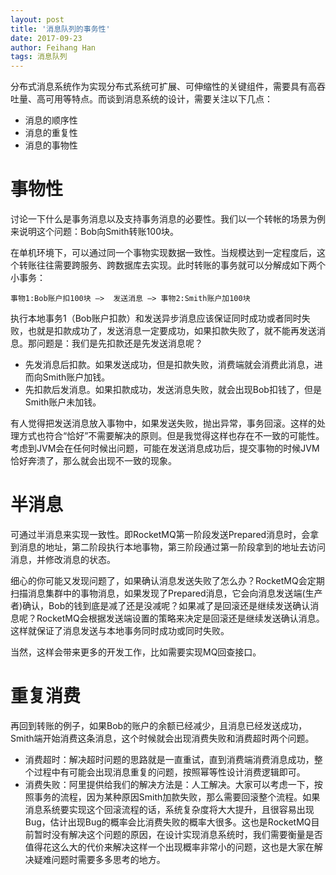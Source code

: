 ```yaml
---
layout: post
title: '消息队列的事务性'
date: 2017-09-23
author: Feihang Han
tags: 消息队列
---
```


分布式消息系统作为实现分布式系统可扩展、可伸缩性的关键组件，需要具有高吞吐量、高可用等特点。而谈到消息系统的设计，需要关注以下几点：

* 消息的顺序性
* 消息的重复性
* 消息的事物性

# 事物性

讨论一下什么是事务消息以及支持事务消息的必要性。我们以一个转帐的场景为例来说明这个问题：Bob向Smith转账100块。

在单机环境下，可以通过同一个事物实现数据一致性。当规模达到一定程度后，这个转账往往需要跨服务、跨数据库去实现。此时转账的事务就可以分解成如下两个小事务：

`事物1:Bob账户扣100块 —>  发送消息 —> 事物2:Smith账户加100块`

执行本地事务1（Bob账户扣款）和发送异步消息应该保证同时成功或者同时失败，也就是扣款成功了，发送消息一定要成功，如果扣款失败了，就不能再发送消息。那问题是：我们是先扣款还是先发送消息呢？

* 先发消息后扣款。如果发送成功，但是扣款失败，消费端就会消费此消息，进而向Smith账户加钱。
* 先扣款后发消息。如果扣款成功，发送消息失败，就会出现Bob扣钱了，但是Smith账户未加钱。

有人觉得把发送消息放入事物中，如果发送失败，抛出异常，事务回滚。这样的处理方式也符合“恰好”不需要解决的原则。但是我觉得这样也存在不一致的可能性。考虑到JVM会在任何时候出问题，可能在发送消息成功后，提交事物的时候JVM恰好奔溃了，那么就会出现不一致的现象。

# 半消息

可通过半消息来实现一致性。即RocketMQ第一阶段发送Prepared消息时，会拿到消息的地址，第二阶段执行本地事物，第三阶段通过第一阶段拿到的地址去访问消息，并修改消息的状态。

细心的你可能又发现问题了，如果确认消息发送失败了怎么办？RocketMQ会定期扫描消息集群中的事物消息，如果发现了Prepared消息，它会向消息发送端\(生产者\)确认，Bob的钱到底是减了还是没减呢？如果减了是回滚还是继续发送确认消息呢？RocketMQ会根据发送端设置的策略来决定是回滚还是继续发送确认消息。这样就保证了消息发送与本地事务同时成功或同时失败。

当然，这样会带来更多的开发工作，比如需要实现MQ回查接口。

# 重复消费

再回到转账的例子，如果Bob的账户的余额已经减少，且消息已经发送成功，Smith端开始消费这条消息，这个时候就会出现消费失败和消费超时两个问题。

* 消费超时：解决超时问题的思路就是一直重试，直到消费端消费消息成功，整个过程中有可能会出现消息重复的问题，按照幂等性设计消费逻辑即可。
* 消费失败：阿里提供给我们的解决方法是：人工解决。大家可以考虑一下，按照事务的流程，因为某种原因Smith加款失败，那么需要回滚整个流程。如果消息系统要实现这个回滚流程的话，系统复杂度将大大提升，且很容易出现Bug，估计出现Bug的概率会比消费失败的概率大很多。这也是RocketMQ目前暂时没有解决这个问题的原因，在设计实现消息系统时，我们需要衡量是否值得花这么大的代价来解决这样一个出现概率非常小的问题，这也是大家在解决疑难问题时需要多多思考的地方。







